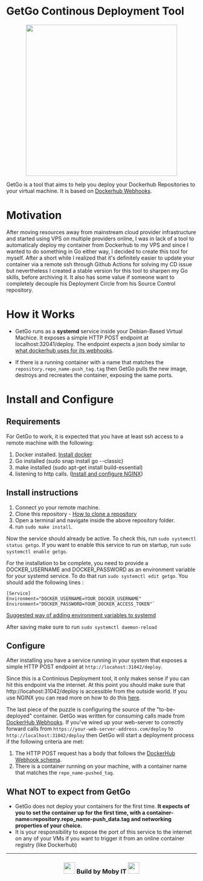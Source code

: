 # GetGo Continous Deployment Tool
<p align="center">
<img src="https://github.com/moby-it/getgo/assets/27289923/d36c026a-92a4-4f88-9b9d-f2bcbcf3431f" width="400" />
</p>

GetGo is a tool that aims to help you deploy your Dockerhub Repositories to your virtual machine. It is based on [Dockerhub Webhooks](https://docs.docker.com/docker-hub/webhooks).

# Motivation
After moving resources away from mainstream cloud provider infrastructure and started using VPS on multiple providers online, I was in lack of a tool to automaticaly deploy my container from Dockerhub to my VPS and since I wanted to do something in Go either way, I decided to create this tool for myself. After a short while I realized that it's definitely easier to update your container via a remote ssh through Github Actions for solving my CD issue but nevertheless I created a stable version for this tool to sharpen my Go skills, before archiving it. It also has some value if someone want to completely decouple his Deployment Circle from his Source Control repository.

# How it Works

- GetGo runs as a **systemd** service inside your Debian-Based Virtual Machice. It exposes a simple HTTP POST endpoint at localhost:32041/deploy. The endpoint expects a json body similar to [what dockerhub uses for its webhooks](https://docs.docker.com/docker-hub/webhooks/#example-webhook-payload).

- If there is a running container with a name that matches the `repository.repo_name-push_tag.tag` then GetGo pulls the new image, destroys and recreates the container, exposing the same ports.

# Install and Configure

## Requirements

For GetGo to work, it is expected that you have at least ssh access to a remote machine with the following:

1. Docker installed. [Install docker](https://docs.docker.com/engine/install/ubuntu/)
2. Go installed (sudo snap install go --classic)
3. make installed (sudo apt-get install build-essential)
4. listening to http calls. ([Install and configure NGINX](https://ubuntu.com/tutorials/install-and-configure-nginx#1-overview))

## Install instructions

1. Connect yo your remote machine.
2. Clone this repository - [How to clone a repository](https://git-scm.com/book/en/v2/Git-Basics-Getting-a-Git-Repository)
3. Open a terminal and navigate inside the above repository folder.
4. run `sudo make install`.

Now the service should already be active. To check this, run `sudo systemctl status getgo`. If you want to enable this service to run on startup, run `sudo systemctl enable getgo`.

For the installation to be complete, you need to provide a DOCKER_USERNAME and DOCKER_PASSWORD as an environment variable for your systemd service. To do that run `sudo systemctl edit getgo`. You should add the following lines :

```
[Service]
Environment="DOCKER_USERNAME=YOUR_DOCKER_USERNAME"
Environment="DOCKER_PASSWORD=YOUR_DOCKER_ACCESS_TOKEN"`
```

[Suggested way of adding environment variables to systemd](https://serverfault.com/questions/413397/how-to-set-environment-variable-in-systemd-service)

After saving make sure to run `sudo systemctl daemon-reload`

## Configure

After installing you have a service running in your system that exposes a simple HTTP POST endpoint at `http://locahost:31042/deploy`.

Since this is a Continious Deployment tool, it only makes sense if you can hit this endpoint via the internet. At this point you should make sure that http://locahost:31042/deploy is accessible from the outside world. If you use NGINX you can read more on how to do this [here](https://docs.nginx.com/nginx/admin-guide/web-server/reverse-proxy/).

The last piece of the puzzle is configuring the source of the "to-be-deployed" container. GetGo was written for consuming calls made from [DockerHub Webhooks](https://docs.docker.com/docker-hub/webhooks).
If you've wired up your web-server to correctly forward calls from `https://your-web-server-address.com/deploy` to `http://localhost:31042/deploy` then GetGo will start a deployment process if the following criteria are met:

1. The HTTP POST request has a body that follows the [DockerHub Webhook schema](https://docs.docker.com/docker-hub/webhooks/#example-webhook-payload). 
2. There is a container running on your machine, with a container name that matches the `repo_name-pushed_tag`.


## What NOT to expect from GetGo

- GetGo does not deploy your containers for the first time. **It expects of you to set the container up for the first time, with a container-name=repository.repo_name-push_data.tag and networking properties of your choice.**
- It is your responsibility to expose the port of this service to the internet on any of your VMs if you want to trigger it from an online container registry (like Dockerhub)

---

<h3 align="center">
<img src="https://moby-it.com/assets/MobyIT_Icon_50.png" width="30"/>
Build by Moby IT
<img src="https://moby-it.com/assets/MobyIT_Icon_50.png"  width="30"/>

</h3>

